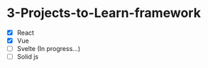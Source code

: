 # 3-Projects-to-Learn-framework

- [x] React 
- [x] Vue 
- [ ] Svelte (In progress...)
- [ ] Solid js
